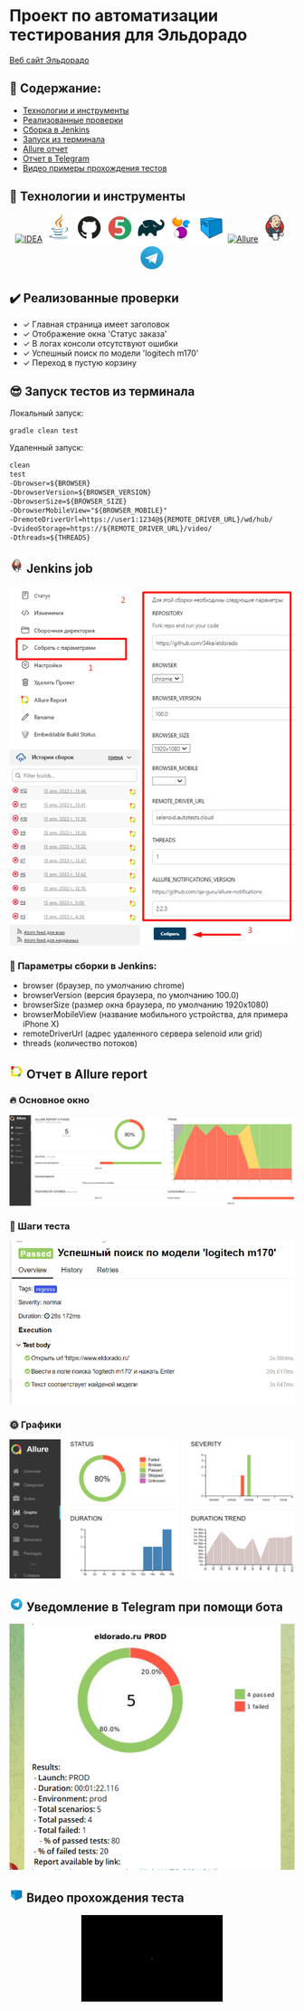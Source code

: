 # Проект по автоматизации тестирования для Эльдорадо
<a target="_blank" href="https://www.eldorado.ru">Веб сайт Эльдорадо</a>

## :open_book: Содержание:

- [Технологии и инструменты](#earth_africa-технологии-и-инструменты)
- [Реализованные проверки](#earth_africa-Реализованные-проверки)
- [Сборка в Jenkins](#earth_africa-Jenkins-job)
- [Запуск из терминала](#earth_africa-Запуск-тестов-из-терминала)
- [Allure отчет](#earth_africa-Allure-отчет)
- [Отчет в Telegram](#earth_africa-Уведомление-в-Telegram-при-помощи-бота)
- [Видео примеры прохождения тестов](#earth_africa-Примеры-видео-о-прохождении-тестов)

## :toolbox: Технологии и инструменты

<p align="center">
<a href="https://www.jetbrains.com/idea/"><img src="images/logo/Idea.svg" width="50" height="50"  alt="IDEA"/></a>
<a href="https://www.java.com/"><img src="images/logo/Java.svg" width="50" height="50"  alt="Java"/></a>
<a href="https://github.com/"><img src="images/logo/GitHub.svg" width="50" height="50"  alt="Github"/></a>
<a href="https://junit.org/junit5/"><img src="images/logo/Junit5.svg" width="50" height="50"  alt="JUnit 5"/></a>
<a href="https://gradle.org/"><img src="images/logo/Gradle.svg" width="50" height="50"  alt="Gradle"/></a>
<a href="https://selenide.org/"><img src="images/logo/Selenide.svg" width="50" height="50"  alt="Selenide"/></a>
<a href="https://aerokube.com/selenoid/"><img src="images/logo/Selenoid.svg" width="50" height="50"  alt="Selenoid"/></a>
<a href="https://github.com/allure-framework/allure2"><img src="images/logo/Allure.svg" width="50" height="50"  alt="Allure"/></a>
<a href="https://www.jenkins.io/"><img src="images/logo/Jenkins.svg" width="50" height="50"  alt="Jenkins"/></a>
<a href="https://www.telegram.org/"><img src="images/logo/Telegram.svg" width="50" height="50"  alt="Telegram"/></a>
</p>

## :heavy_check_mark: Реализованные проверки

- ✓ Главная страница имеет заголовок
- ✓ Отображение окна 'Статус заказа'
- ✓ В логах консоли отсутствуют ошибки
- ✓ Успешный поиск по модели 'logitech m170'
- ✓ Переход в пустую корзину

## :sunglasses: Запуск тестов из терминала

Локальный запуск:
```
gradle clean test
```

Удаленный запуск:
```
clean
test
-Dbrowser=${BROWSER}
-DbrowserVersion=${BROWSER_VERSION}
-DbrowserSize=${BROWSER_SIZE}
-DbrowserMobileView="${BROWSER_MOBILE}"
-DremoteDriverUrl=https://user1:1234@${REMOTE_DRIVER_URL}/wd/hub/
-DvideoStorage=https://${REMOTE_DRIVER_URL}/video/
-Dthreads=${THREADS}
```

## <img src="images/logo/Jenkins.svg" width="25" height="25"  alt="Jenkins"/></a> Jenkins job
<p align="center">
<a href="https://jenkins.autotests.cloud/job/10_DikayaAV_unit13/"><img src="images/screens/Jenkins_job.png" alt="Jenkins"/></a>
</p>

### :maple_leaf: Параметры сборки в Jenkins:

- browser (браузер, по умолчанию chrome)
- browserVersion (версия браузера, по умолчанию 100.0)
- browserSize (размер окна браузера, по умолчанию 1920x1080)
- browserMobileView (название мобильного устройства, для примера iPhone X)
- remoteDriverUrl (адрес удаленного сервера selenoid или grid)
- threads (количество потоков)

## <img src="images/logo/Allure_report.svg" width="25" height="25"  alt="Allure"/></a> Отчет в Allure report

### :fire: Основное окно

<p align="center">
<img title="Allure Overview Dashboard" src="images/screens/Allure.png">
</p>

### :watermelon: Шаги теста

<p align="center">
<img title="Allure Tests" src="images/screens/Allure_step_test.png">
</p>

### :sun_with_face: Графики

<p align="center">
<img title="Allure Graphics" src="images/screens/Allure_graphics.png">
</p>

## <img src="images/logo/Telegram.svg" width="25" height="25"  alt="Allure"/></a> Уведомление в Telegram при помощи бота

<p align="center">
<img title="Telegram Pushs" src="images/screens/Telegram_push.png" >
</p>


## <img src="images/logo/Selenoid.svg" width="25" height="25"  alt="Allure"/></a> Видео прохождения теста

<p align="center">
<img title="Selenoid Video" src="images/gif/selenoid_video.gif" width="250" height="153"  alt="video"> 
</p>
